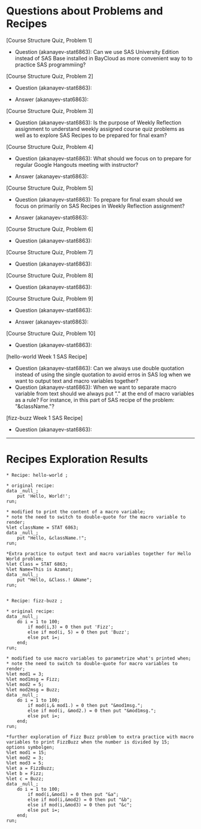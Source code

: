# Questions about Problems and Recipes



[Course Structure Quiz, Problem 1]
* Question (akanayev-stat6863): Can we use SAS University Edition instead of SAS Base installed in BayCloud as more convenient way to  to practice SAS programmiing?



[Course Structure Quiz, Problem 2]
* Question (akanayev-stat6863): 
- Answer (akanayev-stat6863): 



[Course Structure Quiz, Problem 3]
* Question (akanayev-stat6863): Is the purpose of Weekly Reflection assignment to understand weekly assigned course quiz problems as well as to explore SAS Recipes to be prepared for final exam?



[Course Structure Quiz, Problem 4]
* Question (akanayev-stat6863): What should we focus on to prepare for regular Google Hangouts meeting with instructor? 
- Answer (akanayev-stat6863): 



[Course Structure Quiz, Problem 5]
* Question (akanayev-stat6863): To prepare for final exam should we focus on primarily on SAS Recipes in Weekly Reflection assignment?
- Answer (akanayev-stat6863): 



[Course Structure Quiz, Problem 6]
* Question (akanayev-stat6863): 



[Course Structure Quiz, Problem 7]
* Question (akanayev-stat6863): 



[Course Structure Quiz, Problem 8]
* Question (akanayev-stat6863): 



[Course Structure Quiz, Problem 9]
* Question (akanayev-stat6863): 
- Answer (akanayev-stat6863): 



[Course Structure Quiz, Problem 10]
* Question (akanayev-stat6863): 



[hello-world Week 1 SAS Recipe]
* Question (akanayev-stat6863): Can we always use double quotation instead of using the single quotation to avoid erros in SAS log when we want to output text and macro variables together?
* Question (akanayev-stat6863): When we want to separate macro variable from text should we always put "." at the end of macro variables as a rule? For instance, in this part of SAS recipe of the problem: "&className."?


[fizz-buzz Week 1 SAS Recipe]
* Question (akanayev-stat6863): 



***



# Recipes Exploration Results




```
* Recipe: hello-world ;

* original recipe:
data _null_;
    put 'Hello, World!';
run;

* modified to print the content of a macro variable;
* note the need to switch to double-quote for the macro variable to render;
%let className = STAT 6863;
data _null_;
    put "Hello, &className.!";
run;

*Extra practice to output text and macro variables together for Hello World problem;
%let Class = STAT 6863;
%let Name=This is Azamat;
data _null_;
    put "Hello, &Class.! &Name";
run;


* Recipe: fizz-buzz ;

* original recipe:
data _null_;
    do i = 1 to 100;
        if mod(i,3) = 0 then put 'Fizz';
        else if mod(i, 5) = 0 then put 'Buzz';
        else put i=;
    end;
run;

* modified to use macro variables to parametrize what's printed when;
* note the need to switch to double-quote for macro variables to render;
%let mod1 = 3;
%let mod1msg = Fizz;
%let mod2 = 5;
%let mod2msg = Buzz;
data _null_;
    do i = 1 to 100;
        if mod(i,& mod1.) = 0 then put "&mod1msg.";
        else if mod(i, &mod2.) = 0 then put "&mod1msg.";
        else put i=;
    end;
run;

*further exploration of Fizz Buzz problem to extra practice with macro variables to print FizzBuzz when the number is divided by 15;
options symbolgen;
%let mod1 = 15;
%let mod2 = 3;
%let mod3 = 5;
%let a = FizzBuzz;
%let b = Fizz;
%let c = Buzz;
data _null_;
    do i = 1 to 100;
        if mod(i,&mod1) = 0 then put "&a";
        else if mod(i,&mod2) = 0 then put "&b";
        else if mod(i,&mod3) = 0 then put "&c";
        else put i=;
    end;
run;


```



